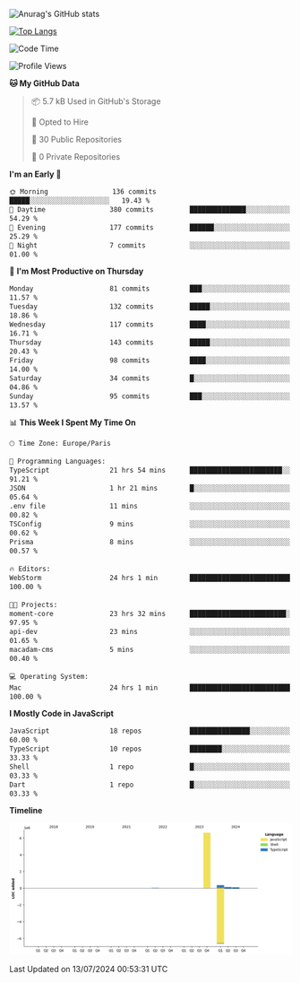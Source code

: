 ![Anurag's GitHub stats](https://github-readme-stats.vercel.app/api?username=sufiane&theme=dark&show_icons=true&count_private=true)


[![Top Langs](https://github-readme-stats.vercel.app/api/top-langs/?username=sufiane&layout=compact)](https://github.com/anuraghazra/github-readme-stats)

<!--START_SECTION:waka-->
![Code Time](http://img.shields.io/badge/Code%20Time-1%2C116%20hrs%2027%20mins-blue)

![Profile Views](http://img.shields.io/badge/Profile%20Views-0-blue)

**🐱 My GitHub Data** 

> 📦 5.7 kB Used in GitHub's Storage 
 > 
> 💼 Opted to Hire
 > 
> 📜 30 Public Repositories 
 > 
> 🔑 0 Private Repositories 
 > 
**I'm an Early 🐤** 

```text
🌞 Morning                136 commits         █████░░░░░░░░░░░░░░░░░░░░   19.43 % 
🌆 Daytime                380 commits         ██████████████░░░░░░░░░░░   54.29 % 
🌃 Evening                177 commits         ██████░░░░░░░░░░░░░░░░░░░   25.29 % 
🌙 Night                  7 commits           ░░░░░░░░░░░░░░░░░░░░░░░░░   01.00 % 
```
📅 **I'm Most Productive on Thursday** 

```text
Monday                   81 commits          ███░░░░░░░░░░░░░░░░░░░░░░   11.57 % 
Tuesday                  132 commits         █████░░░░░░░░░░░░░░░░░░░░   18.86 % 
Wednesday                117 commits         ████░░░░░░░░░░░░░░░░░░░░░   16.71 % 
Thursday                 143 commits         █████░░░░░░░░░░░░░░░░░░░░   20.43 % 
Friday                   98 commits          ████░░░░░░░░░░░░░░░░░░░░░   14.00 % 
Saturday                 34 commits          █░░░░░░░░░░░░░░░░░░░░░░░░   04.86 % 
Sunday                   95 commits          ███░░░░░░░░░░░░░░░░░░░░░░   13.57 % 
```


📊 **This Week I Spent My Time On** 

```text
🕑︎ Time Zone: Europe/Paris

💬 Programming Languages: 
TypeScript               21 hrs 54 mins      ███████████████████████░░   91.21 % 
JSON                     1 hr 21 mins        █░░░░░░░░░░░░░░░░░░░░░░░░   05.64 % 
.env file                11 mins             ░░░░░░░░░░░░░░░░░░░░░░░░░   00.82 % 
TSConfig                 9 mins              ░░░░░░░░░░░░░░░░░░░░░░░░░   00.62 % 
Prisma                   8 mins              ░░░░░░░░░░░░░░░░░░░░░░░░░   00.57 % 

🔥 Editors: 
WebStorm                 24 hrs 1 min        █████████████████████████   100.00 % 

🐱‍💻 Projects: 
moment-core              23 hrs 32 mins      ████████████████████████░   97.95 % 
api-dev                  23 mins             ░░░░░░░░░░░░░░░░░░░░░░░░░   01.65 % 
macadam-cms              5 mins              ░░░░░░░░░░░░░░░░░░░░░░░░░   00.40 % 

💻 Operating System: 
Mac                      24 hrs 1 min        █████████████████████████   100.00 % 
```

**I Mostly Code in JavaScript** 

```text
JavaScript               18 repos            ███████████████░░░░░░░░░░   60.00 % 
TypeScript               10 repos            ████████░░░░░░░░░░░░░░░░░   33.33 % 
Shell                    1 repo              █░░░░░░░░░░░░░░░░░░░░░░░░   03.33 % 
Dart                     1 repo              █░░░░░░░░░░░░░░░░░░░░░░░░   03.33 % 
```



**Timeline**

![Lines of Code chart](https://raw.githubusercontent.com/Sufiane/Sufiane/main/assets/bar_graph.png)


 Last Updated on 13/07/2024 00:53:31 UTC
<!--END_SECTION:waka-->


<!--
**Sufiane/sufiane** is a ✨ _special_ ✨ repository because its `README.md` (this file) appears on your GitHub profile.

Here are some ideas to get you started:

- 🔭 I’m currently working on ...
- 🌱 I’m currently learning ...
- 👯 I’m looking to collaborate on ...
- 🤔 I’m looking for help with ...
- 💬 Ask me about ...
- 📫 How to reach me: ...
- 😄 Pronouns: ...
- ⚡ Fun fact: ...
-->
